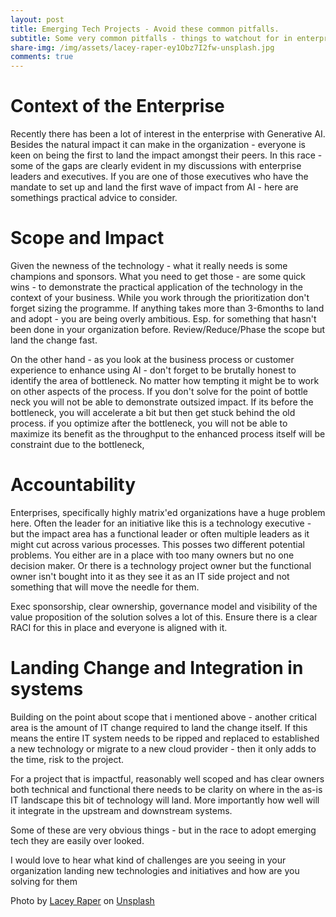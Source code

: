```yaml
---
layout: post
title: Emerging Tech Projects - Avoid these common pitfalls.
subtitle: Some very common pitfalls - things to watchout for in enterprise when starting a new project using emerging technology. it talks about aspects of scoping, ownership and technology changes. most of it is obvious but less commonly followed
share-img: /img/assets/lacey-raper-ey1Obz7I2fw-unsplash.jpg
comments: true
---
```


# Context of the Enterprise 
Recently there has been a lot of interest in the enterprise with Generative AI. Besides the natural impact it can make in the organization - everyone is keen on being the first to land the impact amongst their peers. In this race - some of the gaps are clearly evident in my discussions with enterprise leaders and executives. If you are one of those executives who have the mandate to set up and land the first wave of impact from AI - here are somethings practical advice to consider. 

# Scope and Impact
Given the newness of the technology - what it really needs is some champions and sponsors. What you need to get those - are some quick wins - to demonstrate the practical application of the technology in the context of your business. While you work through the prioritization don't forget sizing the programme. If anything takes more than 3-6months to land and adopt - you are being overly ambitious. Esp. for something that hasn't been done in your organization before. Review/Reduce/Phase the scope but land the change fast. 

On the other hand - as you look at the business process or customer experience to enhance using AI - don't forget to be brutally honest to identify the area of bottleneck. No matter how tempting it might be to work on other aspects of the process. If you don't solve for the point of bottle neck you will not be able to demonstrate outsized impact. If its before the bottleneck, you will accelerate a bit but then get stuck behind the old process. if you optimize after the bottleneck, you will not be able to maximize its benefit as the throughput to the enhanced process itself will be constraint due to the bottleneck,

# Accountability
Enterprises, specifically highly matrix'ed organizations have a huge problem here. Often the leader for an initiative like this is a technology executive - but the impact area has a functional leader or often multiple leaders as it might cut across various processes. This posses two different potential problems. You either are in a place with too many owners but no one decision maker. Or there is a technology project owner but the functional owner isn't bought into it as they see it as an IT side project and not something that will move the needle for them. 

Exec sponsorship, clear ownership, governance model and visibility of the value proposition of the solution solves a lot of this. Ensure there is a clear RACI for this in place and everyone is aligned with it.

# Landing Change and Integration in systems
Building on the point about scope that i mentioned above - another critical area is the amount of IT change required to land the change itself. If this means the entire IT system needs to be ripped and replaced to established a new technology or migrate to a new cloud provider - then it only adds to the time, risk to the project. 

For a project that is impactful, reasonably well scoped and has clear owners both technical and functional there needs to be clarity on where in the as-is IT landscape this bit of technology will land. More importantly how well will it integrate in the upstream and downstream systems. 

Some of these are very obvious things - but in the race to adopt emerging tech they are easily over looked. 

I would love to hear what kind of challenges are you seeing in your organization landing new technologies and initiatives and how are you solving for them




Photo by <a href="https://unsplash.com/@laceyraper?utm_content=creditCopyText&utm_medium=referral&utm_source=unsplash">Lacey Raper</a> on <a href="https://unsplash.com/photos/ey1Obz7I2fw?utm_content=creditCopyText&utm_medium=referral&utm_source=unsplash">Unsplash</a>
